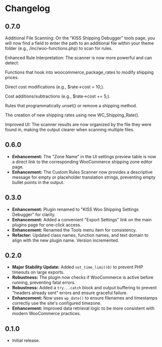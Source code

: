 # Changelog

## 0.7.0  

Additional File Scanning: On the "KISS Shipping Debugger" tools page, you will now find a field to enter the path to an additional file within your theme folder (e.g., /inc/woo-functions.php) to scan for rules.

Enhanced Rule Interpretation: The scanner is now more powerful and can detect:

Functions that hook into woocommerce_package_rates to modify shipping prices.

Direct cost modifications (e.g., $rate->cost = 10;).

Cost additions/subtractions (e.g., $rate->cost += 5;).

Rules that programmatically unset() or remove a shipping method.

The creation of new shipping rates using new WC_Shipping_Rate().

Improved UI: The scanner results are now organized by the file they were found in, making the output clearer when scanning multiple files.


## 0.6.0
* **Enhancement:** The "Zone Name" in the UI settings preview table is now a direct link to the corresponding WooCommerce shipping zone editor page.
* **Enhancement:** The Custom Rules Scanner now provides a descriptive message for empty or placeholder translation strings, preventing empty bullet points in the output.

## 0.3.0
* **Enhancement:** Plugin renamed to "KISS Woo Shipping Settings Debugger" for clarity.
* **Enhancement:** Added a convenient "Export Settings" link on the main plugins page for one-click access.
* **Enhancement:** Renamed the Tools menu item for consistency.
* **Refactor:** Updated class names, function names, and text domain to align with the new plugin name. Version incremented.

## 0.2.0
* **Major Stability Update:** Added `set_time_limit(0)` to prevent PHP timeouts on large exports.
* **Robustness:** The plugin now checks if WooCommerce is active before running, preventing fatal errors.
* **Robustness:** Added a `try...catch` block and output buffering to prevent "headers already sent" errors and ensure graceful failure.
* **Enhancement:** Now uses `wp_date()` to ensure filenames and timestamps correctly use the site's configured timezone.
* **Enhancement:** Improved data retrieval logic to be more consistent with modern WooCommerce practices.

## 0.1.0
* Initial release.

